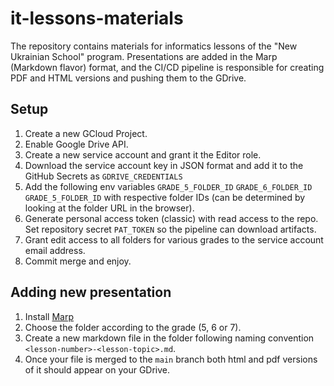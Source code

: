 # it-lessons-materials

The repository contains materials for informatics lessons of the "New Ukrainian School" program.
Presentations are added in the Marp (Markdown flavor) format, and the CI/CD pipeline is responsible for creating PDF and HTML versions and pushing them to the GDrive.

## Setup

1. Create a new GCloud Project.
2. Enable Google Drive API.
3. Create a new service account and grant it the Editor role.
4. Download the service account key in JSON format and add it to the GitHub Secrets as `GDRIVE_CREDENTIALS`
5. Add the following env variables `GRADE_5_FOLDER_ID`  `GRADE_6_FOLDER_ID` `GRADE_5_FOLDER_ID` with respective folder IDs (can be determined by looking at the folder URL in the browser).
6. Generate personal access token (classic) with read access to the repo. Set repository secret `PAT_TOKEN` so the pipeline can download artifacts.
7. Grant edit access to all folders for various grades to the service account email address.
8. Commit merge and enjoy.

## Adding new presentation

1. Install [Marp](https://marp.app/)
2. Choose the folder according to the grade (5, 6 or 7).
3. Create a new markdown file in the folder following naming convention `<lesson-number>-<lesson-topic>.md`.
4. Once your file is merged to the `main` branch both html and pdf versions of it should appear on your GDrive.

